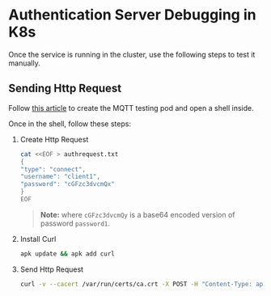 # Authentication Server Debugging in K8s

Once the service is running in the cluster, use the following steps to test it manually.

## Sending Http Request

Follow [this article](https://learn.microsoft.com/en-us/azure/iot-operations/manage-mqtt-broker/howto-test-connection?tabs=portal#connect-to-the-default-listener-inside-the-cluster) to create the MQTT testing pod and open a shell inside.

Once in the shell, follow these steps:

1. Create Http Request

    ``` bash
    cat <<EOF > authrequest.txt
    {
    "type": "connect",
    "username": "client1",
    "password": "cGFzc3dvcmQx"
    }
    EOF
    ```

    > **Note:** where `cGFzc3dvcmQy` is a base64 encoded version of password `password1`.

2. Install Curl

    ``` bash
    apk update && apk add curl
    ```

3. Send Http Request

    ``` bash
   curl -v --cacert /var/run/certs/ca.crt -X POST -H "Content-Type: application/json" -d @authrequest.txt  https://auth-server-user-pass-mqtt/?api-version=0.5.0
    ```
